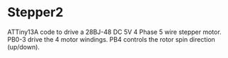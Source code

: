 # Stepper2
ATTiny13A code to drive a 28BJ-48 DC 5V 4 Phase 5 wire stepper motor.
PB0-3 drive the 4 motor windings.
PB4 controls the rotor spin direction (up/down).
